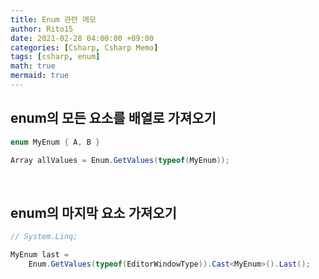 ```yaml
---
title: Enum 관련 메모
author: Rito15
date: 2021-02-28 04:00:00 +09:00
categories: [Csharp, Csharp Memo]
tags: [csharp, enum]
math: true
mermaid: true
---
```


## enum의 모든 요소를 배열로 가져오기

```cs
enum MyEnum { A, B }

Array allValues = Enum.GetValues(typeof(MyEnum));
```

<br>

## enum의 마지막 요소 가져오기

```cs
// System.Linq;

MyEnum last = 
    Enum.GetValues(typeof(EditorWindowType)).Cast<MyEnum>().Last();
```